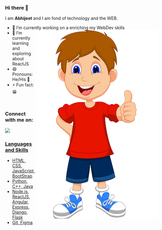 ### Hi there 👋
I am __Abhijeet__ and I am fond of technology and the WEB.

- 🔭 I’m currently working on a enriching my WebDev skills            <img src="cartoon-removebg-preview.png" align="right" />
- 🌱 I’m currently learning and exploring about ReactJS
- 😄 Pronouns: He/His :boy:
- ⚡ Fun fact: :grin:
<!-- - 🤔 I’m looking for help with  -->

<br>

### Connect with me on: <br> <a href="http://linkedin.com/in/abhijeet-dhanwate" > 
  <img src="https://raw.githubusercontent.com/coderAbhii/coderAbhii/master/linkedin.jpeg" height= 30px />   

<br>

### Languages and Skills
  - HTML, CSS, JavaScript, BootStrap
  - Python, C++, Java
  - Node.js, ReactJS, Angular, Express, Django, Flask
  - Git, Figma

<br><br>
<!--[![Abhijeet's github stats](https://github-readme-stats.vercel.app/api?username=amdhanwate)](https://github.com/amdhanwate/github-readme-stats) -->
